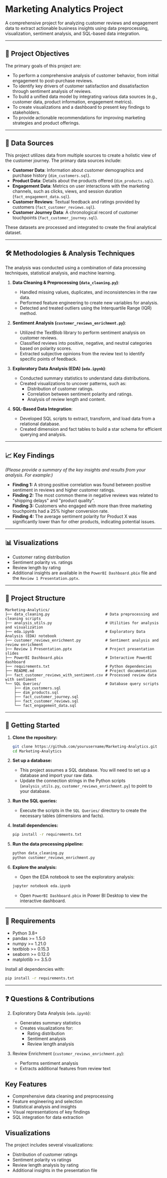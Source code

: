# Marketing Analytics Project

A comprehensive project for analyzing customer reviews and engagement data to extract actionable business insights using data preprocessing, visualization, sentiment analysis, and SQL-based data integration.

---

## 🎯 Project Objectives

The primary goals of this project are:
- To perform a comprehensive analysis of customer behavior, from initial engagement to post-purchase reviews.
- To identify key drivers of customer satisfaction and dissatisfaction through sentiment analysis of reviews.
- To build a unified data model by integrating various data sources (e.g., customer data, product information, engagement metrics).
- To create visualizations and a dashboard to present key findings to stakeholders.
- To provide actionable recommendations for improving marketing strategies and product offerings.

---

## 💾 Data Sources

This project utilizes data from multiple sources to create a holistic view of the customer journey. The primary data sources include:
- **Customer Data**: Information about customer demographics and purchase history (`dim_customers.sql`).
- **Product Data**: Details about the products offered (`dim_products.sql`).
- **Engagement Data**: Metrics on user interactions with the marketing channels, such as clicks, views, and session duration (`fact_engagement_data.sql`).
- **Customer Reviews**: Textual feedback and ratings provided by customers (`fact_customer_reviews.sql`).
- **Customer Journey Data**: A chronological record of customer touchpoints (`fact_customer_journey.sql`).

These datasets are processed and integrated to create the final analytical dataset.

---

## 🛠️ Methodologies & Analysis Techniques

The analysis was conducted using a combination of data processing techniques, statistical analysis, and machine learning.

1.  **Data Cleaning & Preprocessing (`data_cleaning.py`)**:
    -   Handled missing values, duplicates, and inconsistencies in the raw data.
    -   Performed feature engineering to create new variables for analysis.
    -   Detected and treated outliers using the Interquartile Range (IQR) method.

2.  **Sentiment Analysis (`customer_reviews_enrichment.py`)**:
    -   Utilized the TextBlob library to perform sentiment analysis on customer reviews.
    -   Classified reviews into positive, negative, and neutral categories based on polarity scores.
    -   Extracted subjective opinions from the review text to identify specific points of feedback.

3.  **Exploratory Data Analysis (EDA) (`eda.ipynb`)**:
    -   Conducted summary statistics to understand data distributions.
    -   Created visualizations to uncover patterns, such as:
        -   Distribution of customer ratings.
        -   Correlation between sentiment polarity and ratings.
        -   Analysis of review length and content.

4.  **SQL-Based Data Integration**:
    -   Developed SQL scripts to extract, transform, and load data from a relational database.
    -   Created dimension and fact tables to build a star schema for efficient querying and analysis.

---

## 📈 Key Findings

*(Please provide a summary of the key insights and results from your analysis. For example:)*
- **Finding 1:** A strong positive correlation was found between positive sentiment in reviews and higher customer ratings.
- **Finding 2:** The most common theme in negative reviews was related to "shipping delays" and "product quality".
- **Finding 3:** Customers who engaged with more than three marketing touchpoints had a 25% higher conversion rate.
- **Finding 4:** The average sentiment polarity for Product X was significantly lower than for other products, indicating potential issues.

---

## 📊 Visualizations

- Customer rating distribution
- Sentiment polarity vs. ratings
- Review length by rating
- Additional insights are available in the `PowerBI Dashboard.pbix` file and the `Review 1 Presentation.pptx`.

---

## 📂 Project Structure

```
Marketing-Analytics/
├── data_cleaning.py                         # Data preprocessing and cleaning scripts
├── analysis_utils.py                        # Utilities for analysis and visualization
├── eda.ipynb                                # Exploratory Data Analysis (EDA) notebook
├── customer_reviews_enrichment.py           # Sentiment analysis and review enrichment
├── Review 1 Presentation.pptx               # Project presentation slides
├── PowerBI Dashboard.pbix                   # Interactive PowerBI dashboard
├── requirements.txt                         # Python dependencies
├── README.md                                # Project documentation
├── fact_customer_reviews_with_sentiment.csv # Processed review data with sentiment
└── SQL Queries/                             # Database query scripts
    ├── dim_customers.sql
    ├── dim_products.sql
    ├── fact_customer_journey.sql
    ├── fact_customer_reviews.sql
    └── fact_engagement_data.sql
```

---

## 🚀 Getting Started

1.  **Clone the repository:**
    ```bash
    git clone https://github.com/yourusername/Marketing-Analytics.git
    cd Marketing-Analytics
    ```

2.  **Set up a database:**
    -   This project assumes a SQL database. You will need to set up a database and import your raw data.
    -   Update the connection strings in the Python scripts (`analysis_utils.py`, `customer_reviews_enrichment.py`) to point to your database.

3.  **Run the SQL queries:**
    -   Execute the scripts in the `SQL Queries/` directory to create the necessary tables (dimensions and facts).

4.  **Install dependencies:**
    ```bash
    pip install -r requirements.txt
    ```

5.  **Run the data processing pipeline:**
    ```bash
    python data_cleaning.py
    python customer_reviews_enrichment.py
    ```

6.  **Explore the analysis:**
    -   Open the EDA notebook to see the exploratory analysis:
      ```bash
      jupyter notebook eda.ipynb
      ```
    -   Open `PowerBI Dashboard.pbix` in Power BI Desktop to view the interactive dashboard.

---

## 🔧 Requirements

- Python 3.8+
- pandas >= 1.5.0
- numpy >= 1.21.0
- textblob >= 0.15.3
- seaborn >= 0.12.0
- matplotlib >= 3.5.0

Install all dependencies with:

```bash
pip install -r requirements.txt
```

---

## ❓ Questions & Contributions


2. Exploratory Data Analysis (`eda.ipynb`):
   - Generates summary statistics
   - Creates visualizations for:
     - Rating distribution
     - Sentiment analysis
     - Review length analysis

3. Review Enrichment (`customer_reviews_enrichment.py`):
   - Performs sentiment analysis
   - Extracts additional features from review text

## Key Features
- Comprehensive data cleaning and preprocessing
- Feature engineering and selection
- Statistical analysis and insights
- Visual representations of key findings
- SQL integration for data extraction

## Visualizations
The project includes several visualizations:
- Distribution of customer ratings
- Sentiment polarity vs ratings
- Review length analysis by rating
- Additional insights in the presentation file

